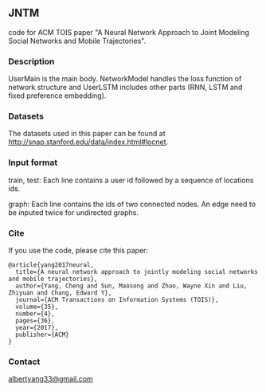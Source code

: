 ## JNTM
code for ACM TOIS paper "A Neural Network Approach to Joint Modeling Social Networks and Mobile Trajectories".

### Description

UserMain is the main body. NetworkModel handles the loss function of network structure and UserLSTM includes other parts (RNN, LSTM and fixed preference embedding).

### Datasets
The datasets used in this paper can be found at http://snap.stanford.edu/data/index.html#locnet.

### Input format

train, test: Each line contains a user id followed by a sequence of locations ids.

graph: Each line contains the ids of two connected nodes. An edge need to be inputed twice for undirected graphs.

### Cite

If you use the code, please cite this paper:

```
@article{yang2017neural,
  title={A neural network approach to jointly modeling social networks and mobile trajectories},
  author={Yang, Cheng and Sun, Maosong and Zhao, Wayne Xin and Liu, Zhiyuan and Chang, Edward Y},
  journal={ACM Transactions on Information Systems (TOIS)},
  volume={35},
  number={4},
  pages={36},
  year={2017},
  publisher={ACM}
}
```
### Contact
albertyang33@gmail.com